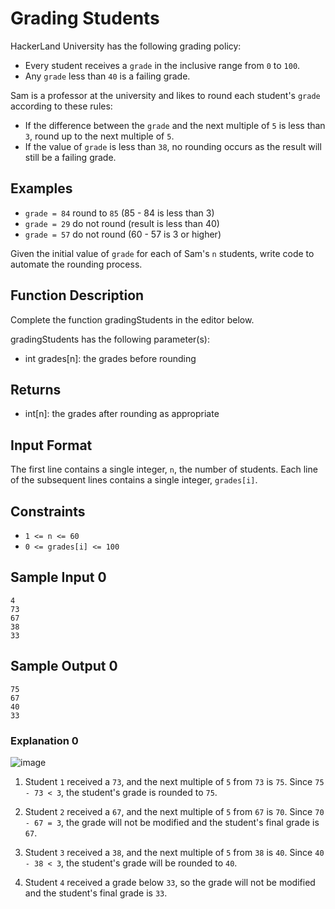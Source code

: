 # Grading Students

HackerLand University has the following grading policy:

* Every student receives a `grade` in the inclusive range from `0` to `100`.
* Any `grade` less than `40` is a failing grade.

Sam is a professor at the university and likes to round each student's `grade` according to these rules:

* If the difference between the `grade` and the next multiple of `5` is less than `3`, round  up to the next multiple of `5`.
* If the value of `grade` is less than `38`, no rounding occurs as the result will still be a failing grade.

## Examples

* `grade = 84` round to `85` (85 - 84 is less than 3)
* `grade = 29` do not round (result is less than 40)
* `grade = 57` do not round (60 - 57 is 3 or higher)

Given the initial value of `grade` for each of Sam's `n` students, write code to automate the rounding process.

## Function Description

Complete the function gradingStudents in the editor below.

gradingStudents has the following parameter(s):

* int grades[n]: the grades before rounding

## Returns

* int[n]: the grades after rounding as appropriate

## Input Format

The first line contains a single integer, `n`, the number of students.
Each line  of the  subsequent lines contains a single integer, `grades[i]`.

## Constraints

* `1 <= n <= 60`
* `0 <= grades[i] <= 100`

## Sample Input 0

```
4
73
67
38
33
```

## Sample Output 0

```
75
67
40
33
```

### Explanation 0

![image](https://s3.amazonaws.com/hr-challenge-images/0/1484768684-54439977a1-curving2.png)

1. Student `1` received a `73`, and the next multiple of `5` from `73` is `75`. Since `75 - 73 < 3`, the student's grade is rounded to `75`.

2. Student `2` received a `67`, and the next multiple of `5` from `67` is `70`. Since `70 - 67 = 3`, the grade will not be modified and the student's final grade is `67`.

3. Student `3` received a `38`, and the next multiple of `5` from `38` is `40`. Since `40 - 38 < 3`, the student's grade will be rounded to `40`.

4. Student `4` received a grade below `33`, so the grade will not be modified and the student's final grade is `33`.